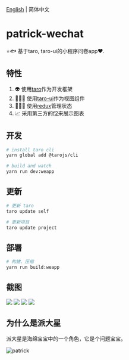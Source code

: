 [English](./README.md) | 简体中文

# patrick-wechat
⭐️🐟 基于taro, taro-ui的小程序问卷app❤️.

## 特性

1. 👽 使用[taro](https://github.com/NervJS/taro)作为开发框架
2. 👨🏻‍💻 使用[taro-ui](https://github.com/NervJS/taro-ui)作为视图组件
3. 👩🏻‍💻 使用[redux](https://github.com/reduxjs/redux)管理状态
4. 📈 采用第三方的[f2](https://github.com/antvis/f2)来展示图表

## 开发

```bash
# install taro cli
yarn global add @tarojs/cli

# build and watch
yarn run dev:weapp
```

## 更新

```bash
# 更新 taro
taro update self

# 更新项目
taro update project
```

## 部署

```bash
# 构建、压缩
yarn run build:weapp
```

## 截图

![](screenshots/index.png)
![](screenshots/introduce.png)
![](screenshots/questionnaire.png)
![](screenshots/result.png)

## 为什么是派大星

派大星是海绵宝宝中的一个角色，它是个问题宝宝。

![patrick](https://upload.wikimedia.org/wikipedia/en/thumb/3/33/Patrick_Star.svg/1200px-Patrick_Star.svg.png)
